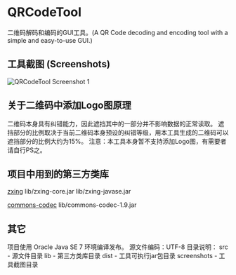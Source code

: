 QRCodeTool
==========

二维码解码和编码的GUI工具。(A QR Code decoding and encoding tool with a simple and easy-to-use GUI.)

工具截图 (Screenshots)
---------------------
![QRCodeTool Screenshot 1](https://raw.githubusercontent.com/pollyman/QRCodeTool/master/screenshots/QRCodeTool_1.png)

关于二维码中添加Logo图原理
----------------------
  二维码本身具有纠错能力，因此遮挡其中的一部分并不影响数据的正常读取。
  遮挡部分的比例取决于当前二维码本身预设的纠错等级，用本工具生成的二维码可以遮挡部分的比例大约为15%。
  注意：本工具本身暂不支持添加Logo图，有需要者请自行PS之。

项目中用到的第三方类库
------------------
  [zxing](https://github.com/zxing/zxing)
  lib/zxing-core.jar
  lib/zxing-javase.jar

  [commons-codec](http://commons.apache.org/proper/commons-codec/)
  lib/commons-codec-1.9.jar

其它
---
  项目使用 Oracle Java SE 7 环境编译发布。
  源文件编码：UTF-8
  目录说明：
    src         - 源文件目录
    lib         - 第三方类库目录
    dist        - 工具可执行jar包目录
    screenshots - 工具截图目录
